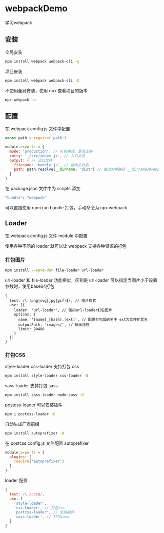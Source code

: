 # webpackDemo
学习webpack

## 安装

全局安装

```bash
npm install webpack webpack-cli -g
```

项目安装

```bash
npm install webpack webpack-cli -D
```

不使用全局安装，使用 npx 查看项目的版本

```bash
npx webpack -v
```



## 配置

在 webpack.config.js 文件中配置

```javascript
const path = require('path')

module.exports = {
  mode: 'production', // 打包格式，是否压缩
  entry: './src/index.js', // 入口文件
  output: { // 出口文件
    filename: 'bundle.js', // 输出文件名
    path: path.resolve(__dirname, 'dist') // 输出文件路径 __dirname为webpack.config当前文件
  }
}
```

在 package.json 文件中为 scripts 添加

```bash
"bundle": "webpack"
```

可以直接使用 npm run bundle 打包，手动命令为 npx webpack



## Loader

在 webpack.config.js 文件 module 中配置

使用各种不同的 loader 就可以让 webpack 支持各种资源的打包



### 打包图片

```bash
npm install --save-dev file-loader url-loader
```

url-loader 和 file-loader 功能相似，区别是 url-loader 可以指定当图片小于设置参数时，使用base64打包

```
{
  test: /\.(png|svg|jpg|gif)$/, // 图片格式
  use: [{
    loader: 'url-loader', // 使用url-loader打包图片
    options: {
      name: '[name]_[hash].[ext]', // 配置打包后的名字 ext为文件扩展名
      outputPath: 'images/', // 输出路径
      limit: 20480
    }
  }]
}
```



### 打包CSS

style-loader css-loader 支持打包 css

```bash
npm install style-loader css-loader -D
```

sass-loader 支持打包 sass

```bash
npm install sass-loader node-sass -D
```

postcss-loader 可以安装插件

```bash
npm i postcss-loader -D
```

自动生成厂商前缀

```bash
npm install autoprefixer -D
```

在 postcss.config.js 文件配置 autoprefixer

```javascript
module.exports = {
  plugins: [
    require('autoprefixer')
  ]
}
```

loader 配置

```javascript
{
  test: /\.scss$/,
  use: [
    'style-loader',
    'css-loader', // 打包css
    'postcss-loader', // 支持插件
    'sass-loader', // 打包sass
  ]
}
```
